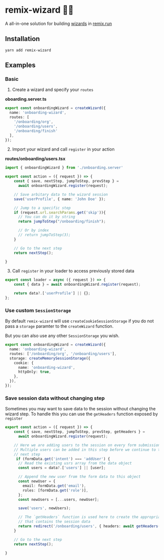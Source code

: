 # remix-wizard 🧙‍♂️

A all-in-one solution for building [wizards](<https://en.wikipedia.org/wiki/Wizard_(software)>) in [remix.run](https://remix.run)

## Installation

```
yarn add remix-wizard
```

## Examples

### Basic

1. Create a wizard and specify your `routes`

**oboarding.server.ts**

```.ts
export const onboardingWizard = createWizard({
  name: 'onboarding-wizard',
  routes: [
	'/onboarding/org',
	'/onboarding/users',
	'/onboarding/finish'
  ],
});

```

2. Import your wizard and call `register` in your action

**routes/onboarding/users.tsx**

```.ts
import { onboardingWizard } from './onboarding.server'

export const action = ({ request }) => {
    const { save, nextStep, jumpToStep, prevStep } =
      await onboardingWizard.register(request);

    // Save arbitary data to the wizard session
    save('userProfile', { name: 'John Doe' });

    // Jump to a specific step
    if (request.url.searchParams.get('skip')){
      // You can do it by string
      return jumpToStep("/onboarding/finish");

      // Or by index
      // return jumpToStep(3);
    }

    // Go to the next step
    return nextStep();

}
```

3. Call `register` in your loader to access previously stored data

```.ts
export const loader = async ({ request }) => {
    const { data } = await onboardingWizard.register(request);

    return data?.['userProfile'] || {};
};

```

### Use custom `SessionStorage`

By default `remix-wizard` will use `createCookieSessionStorage` if you do not pass a `storage` paramter to the `createWizard` function.

But you can also use any other `SessionStorage` you wish.

```.ts
export const onboardingWizard = createWizard({
  name: 'onboarding-wizard',
  routes: ['/onboarding/org', '/onboarding/users'],
  storage: createMemorySessionStorage({
    cookie: {
      name: 'onboarding-wizard',
      httpOnly: true,
    },
  }),
});

```

### Save session data without changing step

Sometimes you may want to save data to the session without changing the wizard step. To handle this you can use the `getHeaders` function exposed by `register`

```.ts
export const action = ({ request }) => {
    const { save, nextStep, jumpToStep, prevStep, getHeaders } =
      await onboardingWizard.register(request);

    // Here we are adding users to the session on every form submission
    // Multiple users can be added in this step before we continue to the
    // next step
     if (formData.get('intent') === 'addUser') {
      // Read the existing usrs array from the data object
      const users = data?.['users'] || [user];

      // Append the new user from the form data to this object
      const newUser = {
        email: formData.get('email'),
        roles: [formData.get('role')],
      };
      const newUsers = [...users, newUser];

      save('users', newUsers);

      // The `getHeaders` function is used here to create the appropriate "Set-Cookie" header
      // that contains the session data
      return redirect('/onboarding/users', { headers: await getHeaders() });
    }

    // Go to the next step
    return nextStep();

}
```
